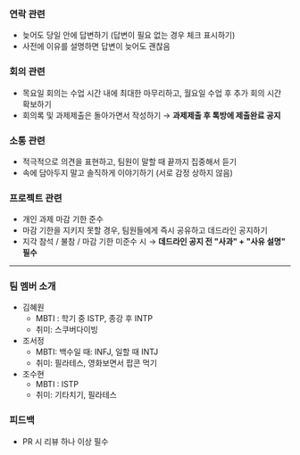### 연락 관련

- 늦어도 당일 안에 답변하기 (답변이 필요 없는 경우 체크 표시하기)
- 사전에 이유를 설명하면 답변이 늦어도 괜찮음

### 회의 관련

- 목요일 회의는 수업 시간 내에 최대한 마무리하고, 월요일 수업 후 추가 회의 시간 확보하기
- 회의록 및 과제제출은 돌아가면서 작성하기 → **과제제출 후 톡방에 제출완료 공지**

### 소통 관련

- 적극적으로 의견을 표현하고, 팀원이 말할 때 끝까지 집중해서 듣기
- 속에 담아두지 말고 솔직하게 이야기하기 (서로 감정 상하지 않음)

### 프로젝트 관련

- 개인 과제 마감 기한 준수
- 마감 기한을 지키지 못할 경우, 팀원들에게 즉시 공유하고 데드라인 공지하기
- 지각 참석 / 불참 / 마감 기한 미준수 시 → **데드라인 공지 전 "사과" + "사유 설명" 필수**

---

### 팀 멤버 소개

- 김혜원
    - MBTI : 학기 중 ISTP, 종강 후 INTP
    - 취미: 스쿠버다이빙
- 조서정
    - MBTI: 백수일 때:  INFJ, 일할 때 INTJ
    - 취미: 필라테스, 영화보면서 팝콘 먹기
- 조수현
    - MBTI : ISTP
    - 취미: 기타치기, 필라테스

### 피드백

- PR 시 리뷰 하나 이상 필수